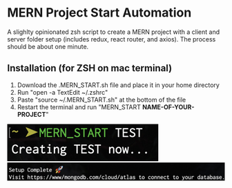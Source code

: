 <h1>MERN Project Start Automation</h1>
A slighlty opinionated zsh script to create a MERN project with a client and server folder setup (includes redux, react router, and axios). The process should be about one minute.

<h2>Installation (for ZSH on mac terminal)</h2>
<ol>
  <li>Download the .MERN_START.sh file and place it in your home directory</li>
  <li>Run "open -a TextEdit ~/.zshrc"</li>
  <li>Paste "source ~/.MERN_START.sh" at the bottom of the file</li>
  <li>Restart the terminal and run "MERN_START <strong>NAME-OF-YOUR-PROJECT</strong>"</li>
</ol>

![Start Output Image](https://github.com/jml312/MERN-Start-Automation/blob/main/start.png?raw=true)
![End Output Image](https://github.com/jml312/MERN-Start-Automation/blob/main/end.png?raw=true)

